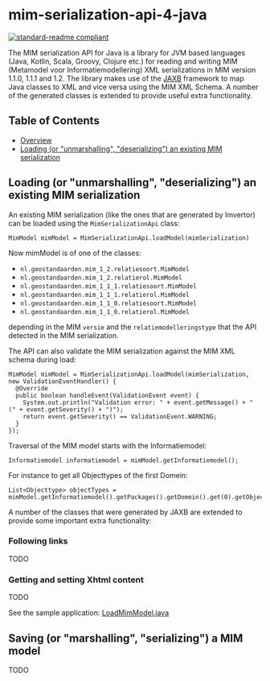 # mim-serialization-api-4-java
[![standard-readme compliant](https://img.shields.io/badge/readme%20style-standard-brightgreen.svg?style=flat-square)](https://github.com/RichardLitt/standard-readme)

The MIM serialization API for Java is a library for JVM based languages (Java, Kotlin, Scala, Groovy, Clojure etc.) for reading and writing MIM (Metamodel voor Informatiemodellering) XML serializations in MIM version 1.1.0, 1.1.1 and 1.2. The library makes use of the [JAXB](https://en.wikipedia.org/wiki/Jakarta_XML_Binding) framework to map Java classes to XML and vice versa using the MIM XML Schema. A number of the generated classes is extended to provide useful extra functionality.

## Table of Contents

- [Overview](#overview)
- [Loading (or "unmarshalling", "deserializing") an existing MIM serialization](#loading-or-unmarshalling-deserializing-an-existing-mim-serialization)

## Loading (or "unmarshalling", "deserializing") an existing MIM serialization

An existing MIM serialization (like the ones that are generated by Imvertor) can be loaded using the `MimSerializationApi` class:
```
MimModel mimModel = MimSerializationApi.loadModel(mimSerialization)
```

Now mimModel is of one of the classes:

* `nl.geostandaarden.mim_1_2.relatiesoort.MimModel`
* `nl.geostandaarden.mim_1_2.relatierol.MimModel`
* `nl.geostandaarden.mim_1_1_1.relatiesoort.MimModel`
* `nl.geostandaarden.mim_1_1_1.relatierol.MimModel`
* `nl.geostandaarden.mim_1_1_0.relatiesoort.MimModel`
* `nl.geostandaarden.mim_1_1_0.relatierol.MimModel`

depending in the MIM `versie` and the `relatiemodelleringstype` that the API detected in the MIM serialization. 

The API can also validate the MIM serialization against the MIM XML schema during load:  

```
MimModel mimModel = MimSerializationApi.loadModel(mimSerialization, new ValidationEventHandler() {
  @Override
  public boolean handleEvent(ValidationEvent event) {
    System.out.println("Validation error: " + event.getMessage() + " (" + event.getSeverity() + ")");
    return event.getSeverity() == ValidationEvent.WARNING;
  }
});
```

Traversal of the MIM model starts with the Informatiemodel:
```
Informatiemodel informatiemodel = mimModel.getInformatiemodel();
```
For instance to get all Objecttypes of the first Domein:
```
List<Objecttype> objectTypes = mimModel.getInformatiemodel().getPackages().getDomein().get(0).getObjecttypen().getObjecttype();
```

A number of the classes that were generated by JAXB are extended to provide some important extra functionality:

### Following links
TODO

### Getting and setting Xhtml content
TODO

See the sample application: [LoadMimModel.java](src/main/java/nl/geostandaarden/mim/samples/LoadMimModel.java)

## Saving (or "marshalling", "serializing") a MIM model
TODO
